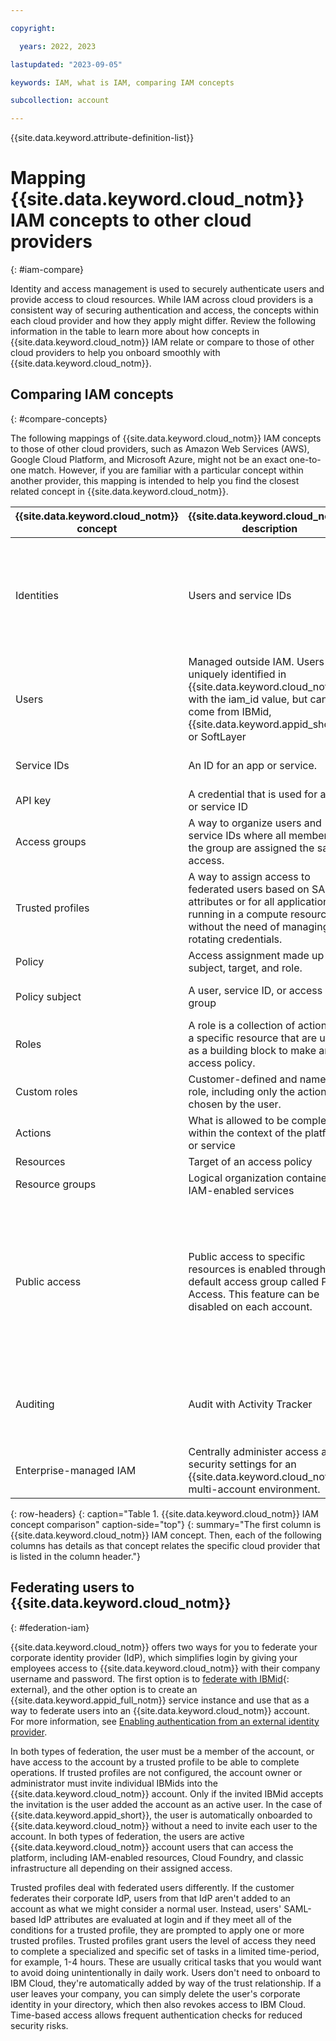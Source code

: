 ```yaml
---

copyright:

  years: 2022, 2023

lastupdated: "2023-09-05"

keywords: IAM, what is IAM, comparing IAM concepts

subcollection: account

---
```


{{site.data.keyword.attribute-definition-list}}

# Mapping {{site.data.keyword.cloud_notm}} IAM concepts to other cloud providers
{: #iam-compare}

Identity and access management is used to securely authenticate users and provide access to cloud resources. While IAM across cloud providers is a consistent way of securing authentication and access, the concepts within each cloud provider and how they apply might differ. Review the following information in the table to learn more about how concepts in {{site.data.keyword.cloud_notm}} IAM relate or compare to those of other cloud providers to help you onboard smoothly with {{site.data.keyword.cloud_notm}}.

## Comparing IAM concepts
{: #compare-concepts}

The following mappings of {{site.data.keyword.cloud_notm}} IAM concepts to those of other cloud providers, such as Amazon Web Services (AWS), Google Cloud Platform, and Microsoft Azure, might not be an exact one-to-one match. However, if you are familiar with a particular concept within another provider, this mapping is intended to help you find the closest related concept in {{site.data.keyword.cloud_notm}}.


|  {{site.data.keyword.cloud_notm}} concept | {{site.data.keyword.cloud_notm}} description  | AWS   | Azure | Google Cloud Platform  |
|-----------|----------------|-------|-------|------------------------|
| Identities  | Users and service IDs |  Users, groups, and roles | User, group, service principal, managed identity | User accounts and service accounts. Supported identity types: Google Account, Service account, Google group, G Suite domain, Cloud Identity domain |
| Users  | Managed outside IAM. Users are uniquely identified in {{site.data.keyword.cloud_notm}} with the iam_id value, but can come from IBMid, {{site.data.keyword.appid_short}}, or SoftLayer | Managed in IAM. Identity federated to external identity management system.  | Managed in Active Directory | Managed outside IAM. Identity federated to external identity management system. |
| Service IDs | An ID for an app or service.  | Roles that are assigned to an app | User-assigned identity | Service accounts  |
| API key | A credential that is used for a user or service ID  | Access Key  | api-key | API key |
| Access groups  |  A way to organize users and service IDs where all members of the group are assigned the same access.  |Groups, roles | Active Directory groups | Google Groups |
| Trusted profiles  |  A way to assign access to federated users based on SAML attributes or for all applications running in a compute resource without the need of managing and rotating credentials.  |Roles | Managed identity | Workload identity |
| Policy  | Access assignment made up of a subject, target, and role. |  Policy  | Role assignment | Policy |
| Policy subject  | A user, service ID, or access group |  An IAM user, group, or a role | Security principal | A resource|
| Roles| A role is a collection of actions for a specific resource that are used as a building block to make an access policy.   | AWS-managed policy  | Role definition | Predefined roles |
| Custom roles | Customer-defined and named role, including only the actions chosen by the user.  |Customer-managed policies  | Custom roles | Custom roles  |
| Actions | What is allowed to be completed within the context of the platform or service | Actions | Permissions | Permissions  |
| Resources | Target of an access policy | Resources | Resources | Resources |
| Resource groups  | Logical organization container for IAM-enabled services | Tags  | Resource groups | Projects |
| Public access | Public access to specific resources is enabled through a default access group called Public Access. This feature can be disabled on each account. | Feature of Amazon S3 that can be enabled for specific resources, and can be disabled at the account or bucket level. | Public read access can be enabled for specific account types or resources. It can be disabled at the storage account or container level. | Google has an identifier for allAuthenticatedUsers that represents all service accounts and all users who are authenticated with a Google Account, which can also be granted access. |
| Auditing | Audit with Activity Tracker | Audit with AWS CloudTrail | Azure Logging and Auditing Activity logs | Audit with Audit logging |
| Enterprise-managed IAM | Centrally administer access and security settings for an {{site.data.keyword.cloud_notm}} multi-account environment. | AWS Control Tower |  |   |
{: row-headers}
{: caption="Table 1. {{site.data.keyword.cloud_notm}} IAM concept comparison" caption-side="top"}
{: summary="The first column is {{site.data.keyword.cloud_notm}} IAM concept. Then, each of the following columns has details as that concept relates the specific cloud provider that is listed in the column header."}

## Federating users to {{site.data.keyword.cloud_notm}}
{: #federation-iam}

{{site.data.keyword.cloud_notm}} offers two ways for you to federate your corporate identity provider (IdP), which simplifies login by giving your employees access to {{site.data.keyword.cloud_notm}} with their company username and password. The first option is to [federate with IBMid](https://ibm.box.com/v/IBMid-Federation-Guide){: external}, and the other option is to create an {{site.data.keyword.appid_full_notm}} service instance and use that as a way to federate users into an {{site.data.keyword.cloud_notm}} account. For more information, see [Enabling authentication from an external identity provider](/docs/account?topic=account-idp-integration).

In both types of federation, the user must be a member of the account, or have access to the account by a trusted profile to be able to complete operations. If trusted profiles are not configured, the account owner or administrator must invite individual IBMids into the {{site.data.keyword.cloud_notm}} account. Only if the invited IBMid accepts the invitation is the user added the account as an active user. In the case of {{site.data.keyword.appid_short}}, the user is automatically onboarded to {{site.data.keyword.cloud_notm}} without a need to invite each user to the account. In both types of federation, the users are active {{site.data.keyword.cloud_notm}} account users that can access the platform, including IAM-enabled resources, Cloud Foundry, and classic infrastructure all depending on their assigned access.

Trusted profiles deal with federated users differently. If the customer federates their corporate IdP, users from that IdP aren't added to an account as what we might consider a normal user. Instead, users' SAML-based IdP attributes are evaluated at login and if they meet all of the conditions for a trusted profile, they are prompted to apply one or more trusted profiles. Trusted profiles grant users the level of access they need to complete a specialized and specific set of tasks in a limited time-period, for example, 1-4 hours. These are usually critical tasks that you would want to avoid doing unintentionally in daily work. Users don't need to onboard to IBM Cloud, they're automatically added by way of the trust relationship. If a user leaves your company, you can simply delete the user's corporate identity in your directory, which then also revokes access to IBM Cloud. Time-based access allows frequent authentication checks for reduced security risks.
